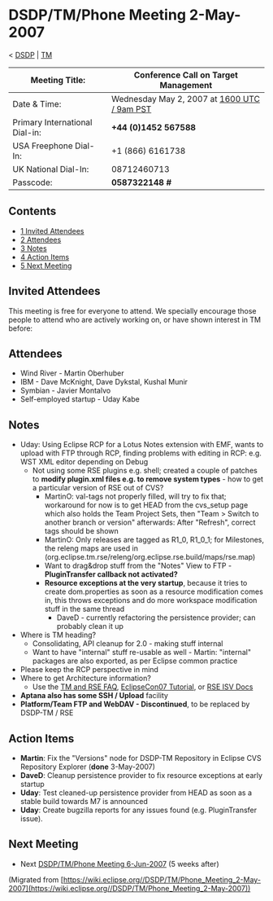 

DSDP/TM/Phone Meeting 2-May-2007
================================

< [DSDP](./DSDP "DSDP")‎ | [TM](./DSDP/TM "DSDP/TM")

| Meeting Title: | **Conference Call on Target Management** |
| --- | --- |
| Date & Time: | Wednesday May 2, 2007 at [1600 UTC / 9am PST](http://www.timeanddate.com/worldclock/fixedtime.html?month=5&day=2&year=2007&hour=16&min=00&sec=0&p1=0) |
| Primary International Dial-in: | **+44 (0)1452 567588** |
| USA Freephone Dial-In: | +1 (866) 6161738 |
| UK National Dial-In: | 08712460713 |
| Passcode: | **0587322148 #** |

Contents
--------

*   [1 Invited Attendees](#Invited-Attendees)
*   [2 Attendees](#Attendees)
*   [3 Notes](#Notes)
*   [4 Action Items](#Action-Items)
*   [5 Next Meeting](#Next-Meeting)

Invited Attendees
-----------------

This meeting is free for everyone to attend. We specially encourage those people to attend who are actively working on, or have shown interest in TM before:

Attendees
---------

*   Wind River - Martin Oberhuber
*   IBM - Dave McKnight, Dave Dykstal, Kushal Munir
*   Symbian - Javier Montalvo
*   Self-employed startup - Uday Kabe

Notes
-----

*   Uday: Using Eclipse RCP for a Lotus Notes extension with EMF, wants to upload with FTP through RCP, finding problems with editing in RCP: e.g. WST XML editor depending on Debug
    *   Not using some RSE plugins e.g. shell; created a couple of patches to **modify plugin.xml files e.g. to remove system types** \- how to get a particular version of RSE out of CVS?
        *   MartinO: val-tags not properly filled, will try to fix that; workaround for now is to get HEAD from the cvs_setup page which also holds the Team Project Sets, then "Team > Switch to another branch or version" afterwards: After "Refresh", correct tags should be shown
        *   MartinO: Only releases are tagged as R1\_0, R1\_0_1; for Milestones, the releng maps are used in (org.eclipse.tm.rse/releng/org.eclipse.rse.build/maps/rse.map)
        *   Want to drag&drop stuff from the "Notes" View to FTP - **PluginTransfer callback not activated?**
        *   **Resource exceptions at the very startup**, because it tries to create dom.properties as soon as a resource modification comes in, this throws exceptions and do more workspace modification stuff in the same thread
            *   DaveD - currently refactoring the persistence provider; can probably clean it up
*   Where is TM heading?
    *   Consolidating, API cleanup for 2.0 - making stuff internal
    *   Want to have "internal" stuff re-usable as well - Martin: "internal" packages are also exported, as per Eclipse common practice
*   Please keep the RCP perspective in mind
*   Where to get Architecture information?
    *   Use the [TM and RSE FAQ](./TM_and_RSE_FAQ "TM and RSE FAQ"), [EclipseCon07 Tutorial](http://www.eclipsecon.org/2007/index.php?page=sub/&id=3651), or [RSE ISV Docs](http://dsdp.eclipse.org/help/latest/index.jsp?topic=/org.eclipse.rse.doc.isv/guide/rse_int.html)
*   **Aptana also has some SSH / Upload** facility
*   **Platform/Team FTP and WebDAV - Discontinued**, to be replaced by DSDP-TM / RSE

Action Items
------------

*   **Martin**: Fix the "Versions" node for DSDP-TM Repository in Eclipse CVS Repository Explorer (**done** 3-May-2007)
*   **DaveD**: Cleanup persistence provider to fix resource exceptions at early startup
*   **Uday**: Test cleaned-up persistence provider from HEAD as soon as a stable build towards M7 is announced
*   **Uday**: Create bugzilla reports for any issues found (e.g. PluginTransfer issue).

Next Meeting
------------

*   Next [DSDP/TM/Phone Meeting 6-Jun-2007](./DSDP/TM/Phone_Meeting_6-Jun-2007 "DSDP/TM/Phone Meeting 6-Jun-2007") (5 weeks after)


(Migrated from [https://wiki.eclipse.org//DSDP/TM/Phone_Meeting_2-May-2007](https://wiki.eclipse.org//DSDP/TM/Phone_Meeting_2-May-2007))
